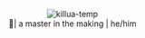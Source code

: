 ### 
<br>
<p align="center">
<img align="center" alt="killua-temp" src="https://raw.githubusercontent.com/tremor6916/tremor6916/main/killua.gif" style="max-width;100">
<br>
👹| a master in the making | he/him 
</p>
<!--
**tremor6916/tremor6916** is a ✨ _special_ ✨ repository because its `README.md` (this file) appears on your GitHub profile.

Here are some ideas to get you started:

- 🔭 I’m currently working on ...
- 🌱 I’m currently learning ...
- 👯 I’m looking to collaborate on ...
- 🤔 I’m looking for help with ...
- 💬 Ask me about ...
- 📫 How to reach me: ...
- 😄 Pronouns: ...
- ⚡ Fun fact: ...
-->
